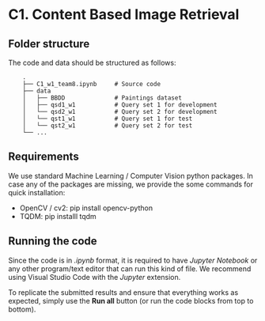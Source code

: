 # C1. Content Based Image Retrieval 

## Folder structure
The code and data should be structured as follows:

        .
        ├── C1_w1_team8.ipynb     # Source code
        ├── data                  
        │   ├── BBDD              # Paintings dataset
        │   ├── qsd1_w1           # Query set 1 for development
        │   └── qsd2_w1           # Query set 2 for development
        │   └── qst1_w1           # Query set 1 for test
        │   └── qst2_w1           # Query set 2 for test
        └── ...

## Requirements

We use standard Machine Learning / Computer Vision python packages. In case any of the packages are missing, we provide the some commands for quick installation:

- OpenCV / cv2: pip install opencv-python
- TQDM: pip installl tqdm

## Running the code
Since the code is in _.ipynb_ format, it is required to have _Jupyter Notebook_ or any other program/text editor that can run this kind of file. We recommend using Visual Studio Code with the _Jupyter_ extension.

To replicate the submitted results and ensure that everything works as expected, simply use the __Run all__ button (or run the code blocks from top to bottom).
